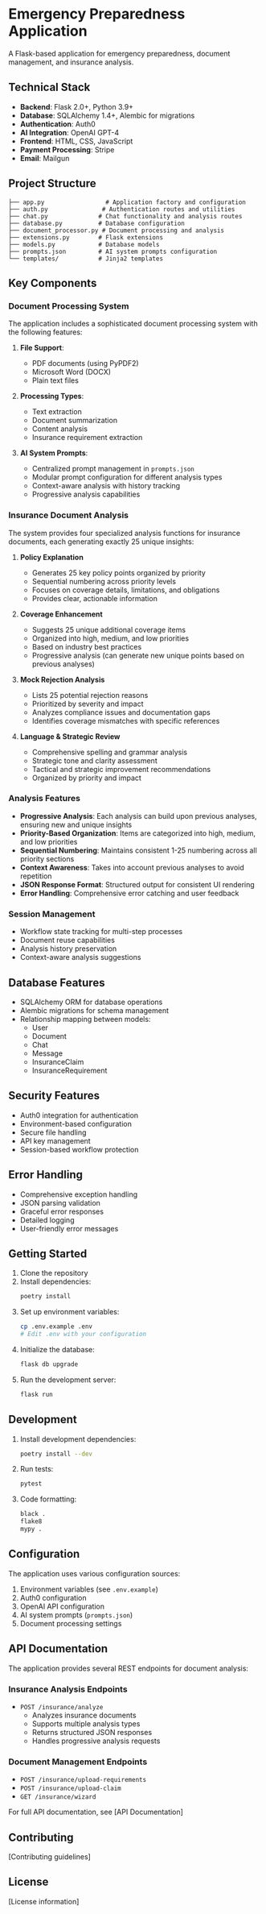 # Emergency Preparedness Application

A Flask-based application for emergency preparedness, document management, and insurance analysis.

## Technical Stack

- **Backend**: Flask 2.0+, Python 3.9+
- **Database**: SQLAlchemy 1.4+, Alembic for migrations
- **Authentication**: Auth0
- **AI Integration**: OpenAI GPT-4
- **Frontend**: HTML, CSS, JavaScript
- **Payment Processing**: Stripe
- **Email**: Mailgun

## Project Structure

```
├── app.py                 # Application factory and configuration
├── auth.py               # Authentication routes and utilities
├── chat.py              # Chat functionality and analysis routes
├── database.py          # Database configuration
├── document_processor.py # Document processing and analysis
├── extensions.py        # Flask extensions
├── models.py            # Database models
├── prompts.json         # AI system prompts configuration
└── templates/           # Jinja2 templates
```

## Key Components

### Document Processing System

The application includes a sophisticated document processing system with the following features:

1. **File Support**:
   - PDF documents (using PyPDF2)
   - Microsoft Word (DOCX)
   - Plain text files

2. **Processing Types**:
   - Text extraction
   - Document summarization
   - Content analysis
   - Insurance requirement extraction

3. **AI System Prompts**:
   - Centralized prompt management in `prompts.json`
   - Modular prompt configuration for different analysis types
   - Context-aware analysis with history tracking
   - Progressive analysis capabilities

### Insurance Document Analysis

The system provides four specialized analysis functions for insurance documents, each generating exactly 25 unique insights:

1. **Policy Explanation**
   - Generates 25 key policy points organized by priority
   - Sequential numbering across priority levels
   - Focuses on coverage details, limitations, and obligations
   - Provides clear, actionable information

2. **Coverage Enhancement**
   - Suggests 25 unique additional coverage items
   - Organized into high, medium, and low priorities
   - Based on industry best practices
   - Progressive analysis (can generate new unique points based on previous analyses)

3. **Mock Rejection Analysis**
   - Lists 25 potential rejection reasons
   - Prioritized by severity and impact
   - Analyzes compliance issues and documentation gaps
   - Identifies coverage mismatches with specific references

4. **Language & Strategic Review**
   - Comprehensive spelling and grammar analysis
   - Strategic tone and clarity assessment
   - Tactical and strategic improvement recommendations
   - Organized by priority and impact

### Analysis Features

- **Progressive Analysis**: Each analysis can build upon previous analyses, ensuring new and unique insights
- **Priority-Based Organization**: Items are categorized into high, medium, and low priorities
- **Sequential Numbering**: Maintains consistent 1-25 numbering across all priority sections
- **Context Awareness**: Takes into account previous analyses to avoid repetition
- **JSON Response Format**: Structured output for consistent UI rendering
- **Error Handling**: Comprehensive error catching and user feedback

### Session Management

- Workflow state tracking for multi-step processes
- Document reuse capabilities
- Analysis history preservation
- Context-aware analysis suggestions

## Database Features

- SQLAlchemy ORM for database operations
- Alembic migrations for schema management
- Relationship mapping between models:
  - User
  - Document
  - Chat
  - Message
  - InsuranceClaim
  - InsuranceRequirement

## Security Features

- Auth0 integration for authentication
- Environment-based configuration
- Secure file handling
- API key management
- Session-based workflow protection

## Error Handling

- Comprehensive exception handling
- JSON parsing validation
- Graceful error responses
- Detailed logging
- User-friendly error messages

## Getting Started

1. Clone the repository
2. Install dependencies:
   ```bash
   poetry install
   ```
3. Set up environment variables:
   ```bash
   cp .env.example .env
   # Edit .env with your configuration
   ```
4. Initialize the database:
   ```bash
   flask db upgrade
   ```
5. Run the development server:
   ```bash
   flask run
   ```

## Development

1. Install development dependencies:
   ```bash
   poetry install --dev
   ```
2. Run tests:
   ```bash
   pytest
   ```
3. Code formatting:
   ```bash
   black .
   flake8
   mypy .
   ```

## Configuration

The application uses various configuration sources:

1. Environment variables (see `.env.example`)
2. Auth0 configuration
3. OpenAI API configuration
4. AI system prompts (`prompts.json`)
5. Document processing settings

## API Documentation

The application provides several REST endpoints for document analysis:

### Insurance Analysis Endpoints

- `POST /insurance/analyze`
  - Analyzes insurance documents
  - Supports multiple analysis types
  - Returns structured JSON responses
  - Handles progressive analysis requests

### Document Management Endpoints

- `POST /insurance/upload-requirements`
- `POST /insurance/upload-claim`
- `GET /insurance/wizard`

For full API documentation, see [API Documentation]

## Contributing

[Contributing guidelines]

## License

[License information]
